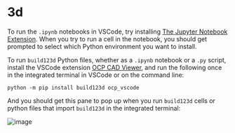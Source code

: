 # 3d
To run the `.ipynb` notebooks in VSCode, try installing [The Jupyter Notebook Extension](https://marketplace.visualstudio.com/items?itemName=ms-toolsai.jupyter). When you try to run a cell in the notebook, you should get prompted to select which Python environment you want to install.

To run `build123d` Python files, whether as a `.ipynb` notebook or a `.py` script, install the VSCode extension [OCP CAD Viewer](https://github.com/bernhard-42/three-cad-viewer), and run the following once in the integrated terminal in VSCode or on the command line:

```console
python -m pip install build123d ocp_vscode
```
And you should get this pane to pop up when you run `build123d` cells or python files that import `build123d` in the integrated terminal:

![image](https://github.com/user-attachments/assets/dfee8f02-8aa1-4ea9-84cf-7f39976b9e41)
